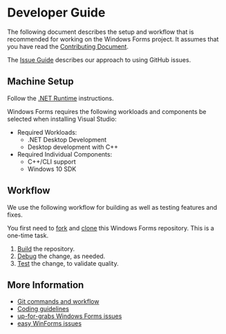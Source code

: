 # Developer Guide

The following document describes the setup and workflow that is recommended for working on the Windows Forms project. It assumes that you have read the [Contributing Document](contributing.md).

The [Issue Guide](issue-guide.md) describes our approach to using GitHub issues.

## Machine Setup

Follow the [.NET Runtime][net-runtime-instructions] instructions.

Windows Forms requires the following workloads and components be selected when installing Visual Studio:

* Required Workloads:
  * .NET Desktop Development
  * Desktop development with C++
* Required Individual Components:
  * C++/CLI support
  * Windows 10 SDK

## Workflow

We use the following workflow for building as well as testing features and fixes.

You first need to [fork][fork] and [clone][clone] this Windows Forms repository. This is a one-time task.

1. [Build](building.md) the repository.
2. [Debug](debugging.md) the change, as needed.
3. [Test](testing.md) the change, to validate quality.

## More Information

* [Git commands and workflow][git-commands]
* [Coding guidelines][corefx-coding-guidelines]
* [up-for-grabs Windows Forms issues][up-for-grabs]
* [easy WinForms issues][easy]

[comment]: <> (URI Links)

[net-runtime-instructions]: https://github.com/dotnet/runtime/tree/master/docs
[fork]: https://github.com/dotnet/corefx/wiki/Checking-out-the-code-repository#fork-the-repository
[clone]: https://github.com/dotnet/corefx/wiki/Checking-out-the-code-repository#clone-the-repository
[git-commands]: https://github.com/dotnet/corefx/wiki/git-reference
[corefx-coding-guidelines]: https://github.com/dotnet/runtime/tree/master/docs/coding-guidelines
[up-for-grabs]: https://github.com/dotnet/winforms/issues?q=is%3Aopen+is%3Aissue+label%3Aup-for-grabs
[easy]: https://github.com/dotnet/winforms/issues?utf8=%E2%9C%93&q=is%3Aopen+is%3Aissue+label%3Aeasy
